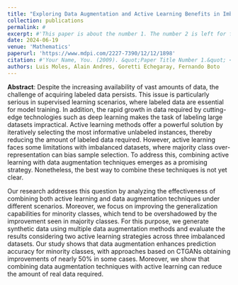 ```yaml
---
title: "Exploring Data Augmentation and Active Learning Benefits in Imbalanced Datasets "
collection: publications
permalink: #
excerpt: #'This paper is about the number 1. The number 2 is left for future work.'
date: 2024-06-19
venue: 'Mathematics'
paperurl: 'https://www.mdpi.com/2227-7390/12/12/1898'
citation: #'Your Name, You. (2009). &quot;Paper Title Number 1.&quot; <i>Journal 1</i>. 1(1).'
authors: Luis Moles, Alain Andres, Goretti Echegaray, Fernando Boto
---
```

**Abstract**: Despite the increasing availability of vast amounts of data, the challenge of acquiring labeled data persists. This issue is particularly serious in supervised learning scenarios, where labeled data are essential for model training. In addition, the rapid growth in data required by cutting-edge technologies such as deep learning makes the task of labeling large datasets impractical. Active learning methods offer a powerful solution by iteratively selecting the most informative unlabeled instances, thereby reducing the amount of labeled data required. However, active learning faces some limitations with imbalanced datasets, where majority class over-representation can bias sample selection. To address this, combining active learning with data augmentation techniques emerges as a promising strategy. Nonetheless, the best way to combine these techniques is not yet clear. 

Our research addresses this question by analyzing the effectiveness of combining both active learning and data augmentation techniques under different scenarios. Moreover, we focus on improving the generalization capabilities for minority classes, which tend to be overshadowed by the improvement seen in majority classes. For this purpose, we generate synthetic data using multiple data augmentation methods and evaluate the results considering two active learning strategies across three imbalanced datasets. Our study shows that data augmentation enhances prediction accuracy for minority classes, with approaches based on CTGANs obtaining improvements of nearly 50% in some cases. Moreover, we show that combining data augmentation techniques with active learning can reduce the amount of real data required.